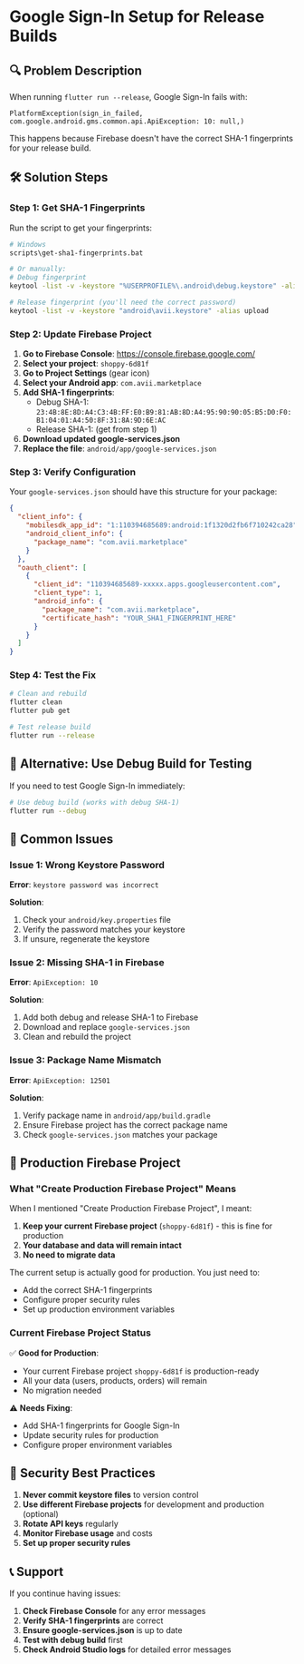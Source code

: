 # Google Sign-In Setup for Release Builds

## 🔍 Problem Description

When running `flutter run --release`, Google Sign-In fails with:
```
PlatformException(sign_in_failed, com.google.android.gms.common.api.ApiException: 10: null,)
```

This happens because Firebase doesn't have the correct SHA-1 fingerprints for your release build.

## 🛠️ Solution Steps

### Step 1: Get SHA-1 Fingerprints

Run the script to get your fingerprints:
```bash
# Windows
scripts\get-sha1-fingerprints.bat

# Or manually:
# Debug fingerprint
keytool -list -v -keystore "%USERPROFILE%\.android\debug.keystore" -alias androiddebugkey -storepass android -keypass android

# Release fingerprint (you'll need the correct password)
keytool -list -v -keystore "android\avii.keystore" -alias upload
```

### Step 2: Update Firebase Project

1. **Go to Firebase Console**: https://console.firebase.google.com/
2. **Select your project**: `shoppy-6d81f`
3. **Go to Project Settings** (gear icon)
4. **Select your Android app**: `com.avii.marketplace`
5. **Add SHA-1 fingerprints**:
   - Debug SHA-1: `23:4B:8E:8D:A4:C3:4B:FF:E0:B9:81:AB:8D:A4:95:90:90:05:B5:D0:F0:B1:04:01:A4:50:8F:31:8A:9D:6E:AC`
   - Release SHA-1: (get from step 1)
6. **Download updated google-services.json**
7. **Replace the file**: `android/app/google-services.json`

### Step 3: Verify Configuration

Your `google-services.json` should have this structure for your package:

```json
{
  "client_info": {
    "mobilesdk_app_id": "1:110394685689:android:1f1320d2fb6f710242ca28",
    "android_client_info": {
      "package_name": "com.avii.marketplace"
    }
  },
  "oauth_client": [
    {
      "client_id": "110394685689-xxxxx.apps.googleusercontent.com",
      "client_type": 1,
      "android_info": {
        "package_name": "com.avii.marketplace",
        "certificate_hash": "YOUR_SHA1_FINGERPRINT_HERE"
      }
    }
  ]
}
```

### Step 4: Test the Fix

```bash
# Clean and rebuild
flutter clean
flutter pub get

# Test release build
flutter run --release
```

## 🔧 Alternative: Use Debug Build for Testing

If you need to test Google Sign-In immediately:

```bash
# Use debug build (works with debug SHA-1)
flutter run --debug
```

## 🚨 Common Issues

### Issue 1: Wrong Keystore Password
**Error**: `keystore password was incorrect`

**Solution**: 
1. Check your `android/key.properties` file
2. Verify the password matches your keystore
3. If unsure, regenerate the keystore

### Issue 2: Missing SHA-1 in Firebase
**Error**: `ApiException: 10`

**Solution**:
1. Add both debug and release SHA-1 to Firebase
2. Download and replace `google-services.json`
3. Clean and rebuild the project

### Issue 3: Package Name Mismatch
**Error**: `ApiException: 12501`

**Solution**:
1. Verify package name in `android/app/build.gradle`
2. Ensure Firebase project has the correct package name
3. Check `google-services.json` matches your package

## 📱 Production Firebase Project

### What "Create Production Firebase Project" Means

When I mentioned "Create Production Firebase Project", I meant:

1. **Keep your current Firebase project** (`shoppy-6d81f`) - this is fine for production
2. **Your database and data will remain intact**
3. **No need to migrate data**

The current setup is actually good for production. You just need to:
- Add the correct SHA-1 fingerprints
- Configure proper security rules
- Set up production environment variables

### Current Firebase Project Status

✅ **Good for Production**:
- Your current Firebase project `shoppy-6d81f` is production-ready
- All your data (users, products, orders) will remain
- No migration needed

⚠️ **Needs Fixing**:
- Add SHA-1 fingerprints for Google Sign-In
- Update security rules for production
- Configure proper environment variables

## 🔐 Security Best Practices

1. **Never commit keystore files** to version control
2. **Use different Firebase projects** for development and production (optional)
3. **Rotate API keys** regularly
4. **Monitor Firebase usage** and costs
5. **Set up proper security rules**

## 📞 Support

If you continue having issues:

1. **Check Firebase Console** for any error messages
2. **Verify SHA-1 fingerprints** are correct
3. **Ensure google-services.json** is up to date
4. **Test with debug build** first
5. **Check Android Studio logs** for detailed error messages 